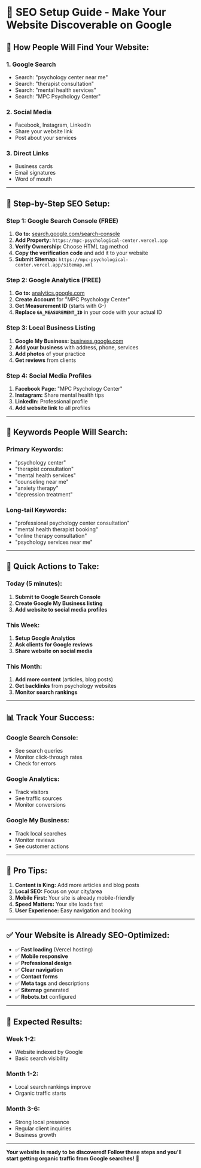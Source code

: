 # 🚀 SEO Setup Guide - Make Your Website Discoverable on Google

## 📍 **How People Will Find Your Website:**

### **1. Google Search**
- Search: "psychology center near me"
- Search: "therapist consultation"
- Search: "mental health services"
- Search: "MPC Psychology Center"

### **2. Social Media**
- Facebook, Instagram, LinkedIn
- Share your website link
- Post about your services

### **3. Direct Links**
- Business cards
- Email signatures
- Word of mouth

---

## 🔧 **Step-by-Step SEO Setup:**

### **Step 1: Google Search Console (FREE)**
1. **Go to:** [search.google.com/search-console](https://search.google.com/search-console)
2. **Add Property:** `https://mpc-psychological-center.vercel.app`
3. **Verify Ownership:** Choose HTML tag method
4. **Copy the verification code** and add it to your website
5. **Submit Sitemap:** `https://mpc-psychological-center.vercel.app/sitemap.xml`

### **Step 2: Google Analytics (FREE)**
1. **Go to:** [analytics.google.com](https://analytics.google.com)
2. **Create Account** for "MPC Psychology Center"
3. **Get Measurement ID** (starts with G-)
4. **Replace `GA_MEASUREMENT_ID`** in your code with your actual ID

### **Step 3: Local Business Listing**
1. **Google My Business:** [business.google.com](https://business.google.com)
2. **Add your business** with address, phone, services
3. **Add photos** of your practice
4. **Get reviews** from clients

### **Step 4: Social Media Profiles**
1. **Facebook Page:** "MPC Psychology Center"
2. **Instagram:** Share mental health tips
3. **LinkedIn:** Professional profile
4. **Add website link** to all profiles

---

## 📝 **Keywords People Will Search:**

### **Primary Keywords:**
- "psychology center"
- "therapist consultation"
- "mental health services"
- "counseling near me"
- "anxiety therapy"
- "depression treatment"

### **Long-tail Keywords:**
- "professional psychology center consultation"
- "mental health therapist booking"
- "online therapy consultation"
- "psychology services near me"

---

## 🎯 **Quick Actions to Take:**

### **Today (5 minutes):**
1. **Submit to Google Search Console**
2. **Create Google My Business listing**
3. **Add website to social media profiles**

### **This Week:**
1. **Setup Google Analytics**
2. **Ask clients for Google reviews**
3. **Share website on social media**

### **This Month:**
1. **Add more content** (articles, blog posts)
2. **Get backlinks** from psychology websites
3. **Monitor search rankings**

---

## 📊 **Track Your Success:**

### **Google Search Console:**
- See search queries
- Monitor click-through rates
- Check for errors

### **Google Analytics:**
- Track visitors
- See traffic sources
- Monitor conversions

### **Google My Business:**
- Track local searches
- Monitor reviews
- See customer actions

---

## 🌟 **Pro Tips:**

1. **Content is King:** Add more articles and blog posts
2. **Local SEO:** Focus on your city/area
3. **Mobile First:** Your site is already mobile-friendly
4. **Speed Matters:** Your site loads fast
5. **User Experience:** Easy navigation and booking

---

## ✅ **Your Website is Already SEO-Optimized:**

- ✅ **Fast loading** (Vercel hosting)
- ✅ **Mobile responsive**
- ✅ **Professional design**
- ✅ **Clear navigation**
- ✅ **Contact forms**
- ✅ **Meta tags** and descriptions
- ✅ **Sitemap** generated
- ✅ **Robots.txt** configured

---

## 🎉 **Expected Results:**

### **Week 1-2:**
- Website indexed by Google
- Basic search visibility

### **Month 1-2:**
- Local search rankings improve
- Organic traffic starts

### **Month 3-6:**
- Strong local presence
- Regular client inquiries
- Business growth

---

**Your website is ready to be discovered! Follow these steps and you'll start getting organic traffic from Google searches!** 🚀
